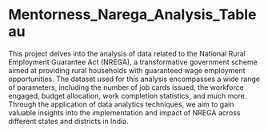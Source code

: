 # Mentorness_Narega_Analysis_Tableau
This project delves into the analysis of data related to the National Rural Employment Guarantee Act (NREGA), a transformative government scheme aimed at providing rural households with guaranteed wage employment opportunities. The dataset used for this analysis encompasses a wide range of parameters, including the number of job cards issued, the workforce engaged, budget allocation, work completion statistics, and much more. Through the application of data analytics techniques, we aim to gain valuable insights into the implementation and impact of NREGA across different states and districts in India.
